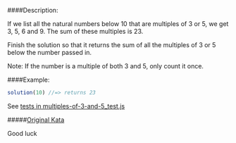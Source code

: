 ####Description:

If we list all the natural numbers below 10 that are multiples of 3 or 5, we get 3, 5, 6 and 9. The sum of these multiples is 23.

Finish the solution so that it returns the sum of all the multiples of 3 or 5 below the number passed in.

Note: If the number is a multiple of both 3 and 5, only count it once.

####Example:

```js
solution(10) //=> returns 23
```

See [tests in multiples-of-3-and-5_test.js](https://github.com/AlexVvx/code-wars/blob/master/katas/multiples-of-3-and-5/multiples-of-3-and-5_test.js)

#####[Original Kata](https://www.codewars.com/kata/multiples-of-3-and-5)

Good luck
